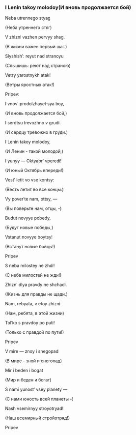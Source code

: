 ### I Lenin takoy molodoy(И вновь продолжается бой)

Neba utrennego styag 

(Неба утреннего стяг)

V zhizni vazhen pervyy shag. 

(В жизни важен первый шаг.)

Slyshishʹ: reyut nad stranoyu 

(Слышишь: реют над страною)

Vetry yarostnykh atak! 

(Ветры яростных атак!)

Pripev:

I vnovʹ prodolzhayet·sya boy, 

(И вновь продолжается бой,)

I serdtsu trevozhno v grudi. 

(И сердцу тревожно в груди.)

I Lenin takoy molodoy, 

(И Ленин - такой молодой,)

I yunyy — Oktyabrʹ vperedi! 

(И юный Октябрь впереди!)

Vestʹ letit vo vse kontsy: 

(Весть летит во все концы:)

Vy poverʹte nam, ottsy, — 

(Вы поверьте нам, отцы, -)

Budut novyye pobedy, 

(Будут новые победы,)

Vstanut novyye boytsy! 

(Встанут новые бойцы!)

Pripev

S neba milostey ne zhdi! 

(С неба милостей не жди!)

Zhiznʹ dlya pravdy ne shchadi. 

(Жизнь для правды не щади.)

Nam, rebyata, v etoy zhizni 

(Нам, ребята, в этой жизни)

Tolʹko s pravdoy po puti! 

(Только с правдой по пути!)

Pripev

V mire — znoy i snegopad 

(В мире - зной и снегопад)

Mir i beden i bogat 

(Мир и беден и богат)

S nami yunostʹ vsey planety — 

(С нами юность всей планеты -)

Nash vsemirnyy stroyotryad! 

(Наш всемирный стройотряд!)

Pripev
